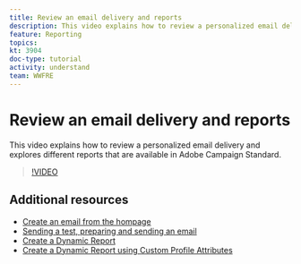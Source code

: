 ```yaml
---
title: Review an email delivery and reports
description: This video explains how to review a personalized email delivery and explores different reports that are available in Adobe Campaign Standard (ACS).
feature: Reporting
topics: 
kt: 3904
doc-type: tutorial
activity: understand
team: WWFRE
---
```


# Review an email delivery and reports

This video explains how to review a personalized email delivery and explores different reports that are available in Adobe Campaign Standard.

>[!VIDEO](https://video.tv.adobe.com/v/21389?quality=12)

## Additional resources

* [Create an email from the hompage](/help/tutorials/communication-channels/email/create-email-from-homepage.md)
* [Sending a test, preparing and sending an email](/help/tutorials/communication-channels/email/sending-test-preparing-sending-email.md)
* [Create a Dynamic Report](/help/tutorials/reporting/creating-a-dynamic-report.md)
* [Create a Dynamic Report using Custom Profile Attributes](/help/tutorials/reporting/custom-profile-attributes-dynamic-reports.md)
